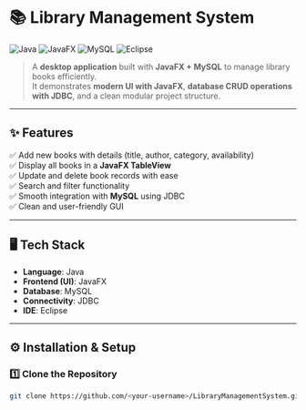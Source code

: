 # 📚 Library Management System

![Java](https://img.shields.io/badge/Java-ED8B00?style=for-the-badge&logo=java&logoColor=white)
![JavaFX](https://img.shields.io/badge/JavaFX-3776AB?style=for-the-badge&logo=openjdk&logoColor=white)
![MySQL](https://img.shields.io/badge/MySQL-005C84?style=for-the-badge&logo=mysql&logoColor=white)
![Eclipse](https://img.shields.io/badge/Eclipse-2C2255?style=for-the-badge&logo=eclipse&logoColor=white)

> A **desktop application** built with **JavaFX + MySQL** to manage library books efficiently.  
> It demonstrates **modern UI with JavaFX**, **database CRUD operations with JDBC**, and a clean modular project structure.  

---

## ✨ Features

✅ Add new books with details (title, author, category, availability)  
✅ Display all books in a **JavaFX TableView**  
✅ Update and delete book records with ease  
✅ Search and filter functionality  
✅ Smooth integration with **MySQL** using JDBC  
✅ Clean and user-friendly GUI  

---

## 🖥️ Tech Stack

- **Language**: Java  
- **Frontend (UI)**: JavaFX  
- **Database**: MySQL  
- **Connectivity**: JDBC  
- **IDE**: Eclipse  

---

## ⚙️ Installation & Setup

### 1️⃣ Clone the Repository
```bash
git clone https://github.com/<your-username>/LibraryManagementSystem.git
